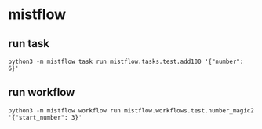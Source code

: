 # mistflow

## run task
```
python3 -m mistflow task run mistflow.tasks.test.add100 '{"number": 6}'
```

## run workflow
```
python3 -m mistflow workflow run mistflow.workflows.test.number_magic2 '{"start_number": 3}'
```